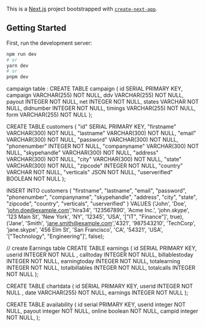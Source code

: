 This is a [Next.js](https://nextjs.org/) project bootstrapped with [`create-next-app`](https://github.com/vercel/next.js/tree/canary/packages/create-next-app).

## Getting Started

First, run the development server:

```bash
npm run dev
# or
yarn dev
# or
pnpm dev
```

campaign table :
CREATE TABLE campaign (
id SERIAL PRIMARY KEY,
campaign VARCHAR(255) NOT NULL,
ddv VARCHAR(255) NOT NULL,
payout INTEGER NOT NULL,
net INTEGER NOT NULL,
states VARCHAR NOT NULL,
didnumber INTEGER NOT NULL,
timings VARCHAR(255) NOT NULL,
form VARCHAR(255) NOT NULL
);

CREATE TABLE customers (
"id" SERIAL PRIMARY KEY,
"firstname" VARCHAR(300) NOT NULL,
"lastname" VARCHAR(300) NOT NULL,
"email" VARCHAR(300) NOT NULL,
"password" VARCHAR(300) NOT NULL,
"phonenumber" INTEGER NOT NULL,
"companyname" VARCHAR(300) NOT NULL,
"skypehandle" VARCHAR(300) NOT NULL,
"address" VARCHAR(300) NOT NULL,
"city" VARCHAR(300) NOT NULL,
"state" VARCHAR(300) NOT NULL,
"zipcode" INTEGER NOT NULL,
"country" VARCHAR NOT NULL,
"verticals" JSON NOT NULL,
"userverified" BOOLEAN NOT NULL
);

INSERT INTO customers (
"firstname",
"lastname",
"email",
"password",
"phonenumber",
"companyname",
"skypehandle",
"address",
"city",
"state",
"zipcode",
"country",
"verticals",
"userverified"
) VALUES
('John', 'Doe', 'john.doe@example.com','hira34', '123567890', 'Acme Inc.', 'john.skype', '123 Main St', 'New York', 'NY', '12345', 'USA', '["IT", "Finance"]', true),
('Jane', 'Smith', 'jane.smith@example.com','4321', '987543210', 'TechCorp', 'jane.skype', '456 Elm St', 'San Francisco', 'CA', '54321', 'USA', '["Technology", "Engineering"]', false);

// create Earnings table
CREATE TABLE earnings (
id SERIAL PRIMARY KEY,
userid INTEGER NOT NULL ,
calltoday INTEGER NOT NULL,
billablestoday INTEGER NOT NULL,
earningtoday INTEGER NOT NULL,
totalearning INTEGER NOT NULL,
totalbillables INTEGER NOT NULL,
totalcalls INTEGER NOT NULL
);

CREATE TABLE chartdata (
id SERIAL PRIMARY KEY,
userid INTEGER NOT NULL ,
date VARCHAR(255) NOT NULL,
earnings INTEGER NOT NULL
);

CREATE TABLE availability (
id serial PRIMARY KEY,
userid integer NOT NULL,
payout integer NOT NULL,
online boolean NOT NULL,
campid integer NOT NULL,
);
